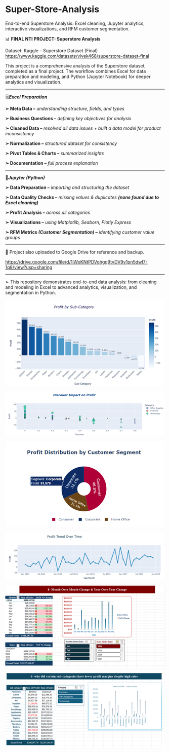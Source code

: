 # Super-Store-Analysis
End-to-end Superstore Analysis: Excel cleaning, Jupyter analytics, interactive visualizations, and RFM customer segmentation.

📊 **FINAL NTI PROJECT: Superstore Analysis**

Dataset: Kaggle – Superstore Dataset (Final)
https://www.kaggle.com/datasets/vivek468/superstore-dataset-final

This project is a comprehensive analysis of the Superstore dataset, completed as a final project. 
The workflow combines Excel for data preparation and modeling, and Python (Jupyter Notebook) for deeper analytics and visualization.
__________________

🗒***Excel Preparation***

**➢ Meta Data –** *understanding structure, fields, and types*

**➢ Business Questions –** *defining key objectives for analysis*

**➢ Cleaned Data –** *resolved all data issues + built a data model for product inconsistency*

**➢ Normalization –** *structured dataset for consistency*

**➢ Pivot Tables & Charts –** *summarized insights*

**➢ Documentation –** *full process explanation*
__________________

👾***Jupyter (Python)***
 
**➢ Data Preparation –** *importing and structuring the dataset*

**➢ Data Quality Checks –** *missing values & duplicates* ***(none found due to Excel cleaning)***

**➢ Profit Analysis –** *across all categories*

**➢ Visualizations –** *using Matplotlib, Seaborn, Plotly Express*

**➢ RFM Metrics ***(Customer Segmentation)*** –** *identifying customer value groups*
______________________

📍 Project also uploaded to Google Drive for reference and backup.

  https://drive.google.com/file/d/1iWoKNtPDVohgq9tvDV9v1pn5dwI7-1q8/view?usp=sharing
 ________________________
 
➢ This repository demonstrates end-to-end data analysis: from cleaning and modeling in Excel to advanced analytics, visualization, and segmentation in Python.

![image alt](https://github.com/Andrew192100099/Super-Store-Analysis/blob/main/Images/Profit%20by%20Sub-Category_px.png)

![image alt](https://github.com/Andrew192100099/Super-Store-Analysis/blob/main/Images/Discount%20Impact%20on%20Profit_px.scatter.png)

![image alt](https://github.com/Andrew192100099/Super-Store-Analysis/blob/main/Images/Profit%20Distribution%20by%20Customer%20Segment_px.pie.png)

![image alt](https://github.com/Andrew192100099/Super-Store-Analysis/blob/main/Images/Profit%20Trend%20Over%20Time_px.line.png)

![image alt](https://github.com/Andrew192100099/Super-Store-Analysis/blob/main/Images/MOM%20%26%20YOY.png)

![image alt](https://github.com/Andrew192100099/Super-Store-Analysis/blob/main/Images/Certain%20sub-categories%20have%20lower%20profit%20margins%20despite%20high%20sales.png)




